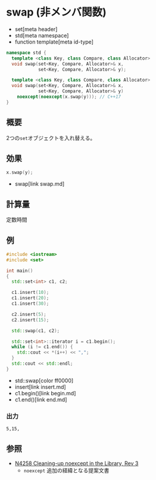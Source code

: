 # swap (非メンバ関数)
* set[meta header]
* std[meta namespace]
* function template[meta id-type]

```cpp
namespace std {
  template <class Key, class Compare, class Allocator>
  void swap(set<Key, Compare, Allocator>& x,
            set<Key, Compare, Allocator>& y);

  template <class Key, class Compare, class Allocator>
  void swap(set<Key, Compare, Allocator>& x,
            set<Key, Compare, Allocator>& y)
    noexcept(noexcept(x.swap(y))); // C++17
}
```

## 概要
2つの`set`オブジェクトを入れ替える。


## 効果
```cpp
x.swap(y);
```
* swap[link swap.md]

## 計算量
定数時間


## 例
```cpp example
#include <iostream>
#include <set>

int main()
{
  std::set<int> c1, c2;

  c1.insert(10);
  c1.insert(20);
  c1.insert(30);

  c2.insert(5);
  c2.insert(15);

  std::swap(c1, c2);

  std::set<int>::iterator i = c1.begin();
  while (i != c1.end()) {
    std::cout << *(i++) << ",";
  }
  std::cout << std::endl;
}
```
* std::swap[color ff0000]
* insert[link insert.md]
* c1.begin()[link begin.md]
* c1.end()[link end.md]

### 出力
```
5,15,
```

## 参照
- [N4258 Cleaning-up noexcept in the Library, Rev 3](http://www.open-std.org/jtc1/sc22/wg21/docs/papers/2014/n4258.pdf)
    - `noexcept` 追加の経緯となる提案文書
